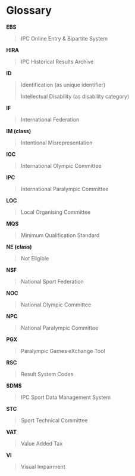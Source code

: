 # Glossary

**EBS**

> IPC Online Entry & Bipartite System

**HIRA**

> IPC Historical Results Archive

**ID**

> Identification (as unique identifier)
>
> Intellectual Disability (as disability category)

**IF**

> International Federation

**IM (class)**

> Intentional Misrepresentation

**IOC**

> International Olympic Committee

**IPC**

> International Paralympic Committee

**LOC**

> Local Organising Committee

**MQS**

> Minimum Qualification Standard

**NE (class)**

> Not Eligible

**NSF**

> National Sport Federation

**NOC**

> National Olympic Committee

**NPC**

> National Paralympic Committee

**PGX**

> Paralympic Games eXchange Tool

**RSC**

> Result System Codes

**SDMS**

> IPC Sport Data Management System

**STC**

> Sport Technical Committee

**VAT**

> Value Added Tax

**VI**

> Visual Impairment
